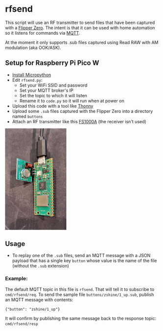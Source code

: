 # rfsend
This script will use an RF transmitter to send files that have been captured with a [Flipper Zero](https://flipperzero.one/).  The intent is that it can be used with home automation so it listens for commands via [MQTT](https://mqtt.org/).

At the moment it only supports .sub files captured using Read RAW with AM modulation (aka OOK/ASK).

## Setup for Raspberry Pi Pico W
- [Install Micropython ](https://www.raspberrypi.com/documentation/microcontrollers/micropython.html)
- Edit `rfsend.py`:
  - Set your WiFi SSID and password
  - Set your MQTT broker's IP
  - Set the topic to which it will listen
  - Rename it to `code.py` so it will run when at power on
- Upload this code with a tool like [Thonny](https://thonny.org/)
- Upload some `.sub` files captured with the Flipper Zero into a directory named `buttons`
- Attach an RF transmitter like this [FS1000A](https://amazon.com/dp/B00LNADJS6) (the receiver isn't used)
<img src="pipicow_rf_transmitter.jpg" width=200>

## Usage
- To replay one of the `.sub` files, send an MQTT message with a JSON payload that has a single key `button` whose value is the name of the file (without the `.sub` extension)

### Example:
The default MQTT topic in this file is `rfsend`.  That will tell it to subscribe to `cmd/rfsend/req`. To send the sample file `buttons/zshine/1_up.sub`, publish an MQTT message with contents:

    {"button": "zshine/1_up"}

It will confirm by publishing the same message back to the response topic: `cmd/rfsend/resp`
